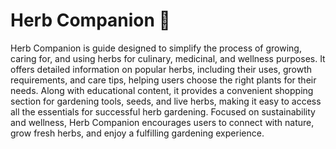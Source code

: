 # Herb Companion 🌿
Herb Companion  is  guide designed to simplify the process of growing, caring for, and using herbs for culinary, medicinal, and wellness purposes. It offers detailed information on popular herbs, including their uses, growth requirements, and care tips, helping users choose the right plants for their needs. Along with educational content, it provides a convenient shopping section for gardening tools, seeds, and live herbs, making it easy to access all the essentials for successful herb gardening. Focused on sustainability and wellness, Herb Companion encourages users to connect with nature, grow fresh herbs, and enjoy a fulfilling gardening experience.
